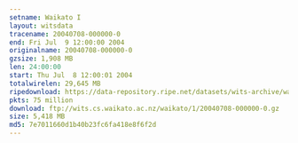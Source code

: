 ```yaml
---
setname: Waikato I
layout: witsdata
tracename: 20040708-000000-0
end: Fri Jul  9 12:00:00 2004
originalname: 20040708-000000-0
gzsize: 1,908 MB
len: 24:00:00
start: Thu Jul  8 12:00:01 2004
totalwirelen: 29,645 MB
ripedownload: https://data-repository.ripe.net/datasets/wits-archive/waikato/1/20040708-000000-0.gz
pkts: 75 million
download: ftp://wits.cs.waikato.ac.nz/waikato/1/20040708-000000-0.gz
size: 5,418 MB
md5: 7e7011660d1b40b23fc6fa418e8f6f2d
---
```

